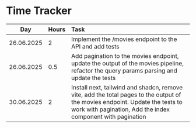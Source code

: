 # Time Tracker

| Day | Hours | Task  |
| :----:|:-----| :-----|
| 26.06.2025 | 2    | Implement the /movies endpoint to the API and add tests |
| 26.06.2025 | 0.5    | Add pagination to the movies endpoint, update the output of the movies pipeline, refactor the query params parsing and update the tests  |
| 30.06.2025 | 2    | Install next, tailwind and shadcn, remove vite, add the total pages to the output of the movies endpoint.  Update the tests to work with pagination, Add the index component with pagination  |